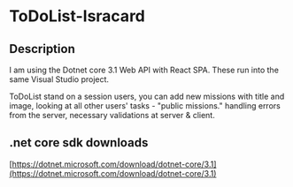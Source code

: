 # ToDoList-Isracard

## Description
I am using the Dotnet core 3.1 Web API with React SPA.
These run into the same Visual Studio project.

ToDoList stand on a session users, you can add new missions with title and image, looking at all other users' tasks - "public missions." handling errors from the server, necessary validations at server & client.


## .net core sdk downloads
[https://dotnet.microsoft.com/download/dotnet-core/3.1](https://dotnet.microsoft.com/download/dotnet-core/3.1)
